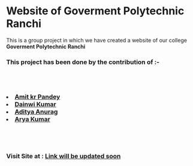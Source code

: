 <h1>Website of Goverment Polytechnic Ranchi </h1>
<p>This is a group project in which we have created a website of our college <b>Goverment Polytechnic Ranchi </b></p>

<h3>This project has been done by the contribution of :-

<br></br>
<li><a href="https://github.com/Amit-Kumar-Pandey-05"> Amit kr Pandey </a> </li>
<li><a href="https://github.com/Dainwi"> Dainwi Kumar </a> </li>
<li><a href=""> Aditya Anurag </a> </li>
<li><a href="https://github.com/itsaryasharma"> Arya Kumar </a> </li>

<br></br>
<h3> Visit Site at : <a href="#">Link will be updated soon</a>
